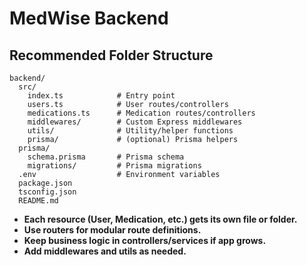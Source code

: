 # MedWise Backend

## Recommended Folder Structure

```
backend/
  src/
    index.ts            # Entry point
    users.ts            # User routes/controllers
    medications.ts      # Medication routes/controllers
    middlewares/        # Custom Express middlewares
    utils/              # Utility/helper functions
    prisma/             # (optional) Prisma helpers
  prisma/
    schema.prisma       # Prisma schema
    migrations/         # Prisma migrations
  .env                  # Environment variables
  package.json
  tsconfig.json
  README.md
```

- **Each resource (User, Medication, etc.) gets its own file or folder.**
- **Use routers for modular route definitions.**
- **Keep business logic in controllers/services if app grows.**
- **Add middlewares and utils as needed.** 